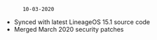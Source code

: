           10-03-2020
* Synced with latest LineageOS 15.1 source code
* Merged March 2020 security patches
